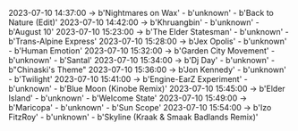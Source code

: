 2023-07-10 14:37:00 -> b'Nightmares on Wax' - b'unknown' - b'Back to Nature (Edit)'
2023-07-10 14:42:00 -> b'Khruangbin' - b'unknown' - b'August 10'
2023-07-10 15:23:00 -> b'The Elder Statesman' - b'unknown' - b'Trans-Alpine Express'
2023-07-10 15:28:00 -> b'Jex Opolis' - b'unknown' - b'Human Emotion'
2023-07-10 15:32:00 -> b'Garden City Movement' - b'unknown' - b'Santal'
2023-07-10 15:34:00 -> b'Dj Day' - b'unknown' - b"Chinaski's Theme"
2023-07-10 15:36:00 -> b'Jon Kennedy' - b'unknown' - b'Twilight'
2023-07-10 15:41:00 -> b'Engine-EarZ Experiment' - b'unknown' - b'Blue Moon (Kinobe Remix)'
2023-07-10 15:45:00 -> b'Elder Island' - b'unknown' - b'Welcome State'
2023-07-10 15:49:00 -> b'Maricopa' - b'unknown' - b'Sun Scope'
2023-07-10 15:54:00 -> b'Izo FitzRoy' - b'unknown' - b'Skyline (Kraak & Smaak Badlands Remix)'
